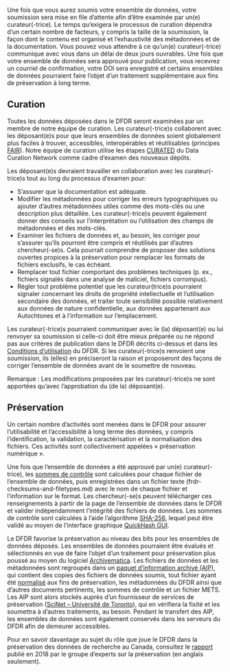Une fois que vous aurez soumis votre ensemble de données, votre soumission sera mise en file d’attente afin d’être examinée par un(e) curateur(-trice). Le temps qu’exigera le processus de curation dépendra d’un certain nombre de facteurs, y compris la taille de la soumission, la façon dont le contenu est organisé et l’exhaustivité des métadonnées et de la documentation. Vous pouvez vous attendre à ce qu’un(e) curateur(-trice) communique avec vous dans un délai de deux jours ouvrables. Une fois que votre ensemble de données sera approuvé pour publication, vous recevrez un courriel de confirmation, votre DOI sera enregistré et certains ensembles de données pourraient faire l’objet d’un traitement supplémentaire aux fins de préservation à long terme.

## Curation

Toutes les données déposées dans le DFDR seront examinées par un membre de notre équipe de curation. Les curateur(-trice)s collaborent avec les déposant(e)s pour que leurs ensembles de données soient globalement plus faciles à trouver, accessibles, interopérables et réutilisables (principes [FAIR](https://doi.org/10.1038/sdata.2016.18)). Notre équipe de curation utilise les étapes [CURATED](https://datacurationnetwork.org/outputs/workflows/) du Data Curation Network comme cadre d’examen des nouveaux dépôts.

Les déposant(e)s devraient travailler en collaboration avec les curateur(-trice)s tout au long du processus d’examen pour:

* S’assurer que la documentation est adéquate.
* Modifier les métadonnées pour corriger les erreurs typographiques ou ajouter d’autres métadonnées utiles comme des mots-clés ou une description plus détaillée. Les curateur(-trice)s peuvent également donner des conseils sur l’interprétation ou l’utilisation des champs de métadonnées et des mots-clés.
* Examiner les fichiers de données et, au besoin, les corriger pour s’assurer qu’ils pourront être compris et réutilisés par d’autres chercheur(-se)s. Cela pourrait comprendre de proposer des solutions ouvertes propices à la préservation pour remplacer les formats de fichiers exclusifs, le cas échéant.
* Remplacer tout fichier comportant des problèmes techniques (p. ex., fichiers signalés dans une analyse de maliciel, fichiers corrompus).
* Régler tout problème potentiel que les curateur(trice)s pourraient signaler concernant les droits de propriété intellectuelle et l’utilisation secondaire des données, et traiter toute sensibilité possible relativement aux données de nature confidentielle, aux données appartenant aux Autochtones et à l’information sur l’emplacement.

Les curateur(-trice)s pourraient communiquer avec le (la) déposant(e) ou lui renvoyer sa soumission si celle-ci doit être mieux préparée ou ne répond pas aux critères de publication dans le DFDR décrits ci-dessus et dans les [Conditions d’utilisation](https://www.frdr-dfdr.ca/policies/fr/conditions_d'utilisation/) du DFDR. Si les curateur(-trice)s renvoient une soumission, ils (elles) en préciseront la raison et proposeront des façons de corriger l’ensemble de données avant de le soumettre de nouveau.

Remarque : Les modifications proposées par les curateur(-trice)s ne sont apportées qu’avec l’approbation du (de la) déposant(e).

## Préservation

Un certain nombre d’activités sont menées dans le DFDR pour assurer l’utilisabilité et l’accessibilité à long terme des données, y compris l’identification, la validation, la caractérisation et la normalisation des fichiers. Ces activités sont collectivement appelées « préservation numérique ».

Une fois que l’ensemble de données a été approuvé par un(e) curateur(-trice), les [sommes de contrôle](https://fr.wikipedia.org/wiki/Somme_de_contr%C3%B4le) sont calculées pour chaque fichier de l’ensemble de données, puis enregistrées dans un fichier texte (frdr-checksums-and-filetypes.md) avec le nom de chaque fichier et l’information sur le format. Les chercheur(-se)s peuvent télécharger ces renseignements à partir de la page de l’ensemble de données dans le DFDR et valider indépendamment l’intégrité des fichiers de données. Les sommes de contrôle sont calculées à l’aide l’algorithme [SHA-256](https://en.wikipedia.org/wiki/SHA-2), lequel peut être validé au moyen de l’interface graphique [QuickHash GUI](https://www.quickhash-gui.org/).

Le DFDR favorise la préservation au niveau des bits pour les ensembles de données déposés. Les ensembles de données pourraient être évalués et sélectionnés en vue de faire l’objet d’un traitement pour préservation plus poussé au moyen du logiciel [Archivematica](https://www.archivematica.org/fr/). Les fichiers de données et les métadonnées sont regroupés dans un [paquet d’information archivé (AIP)](https://www.archivematica.org/fr/docs/archivematica-1.13/user-manual/archival-storage/aip-structure/#), qui contient des copies des fichiers de données soumis, tout fichier ayant été [normalisé](https://www.archivematica.org/fr/docs/archivematica-1.13/user-manual/ingest/ingest/#normalize) aux fins de préservation, les métadonnées du DFDR ainsi que d’autres documents pertinents, les sommes de contrôle et un fichier METS. Les AIP sont alors stockés auprès d’un fournisseur de services de préservation ([SciNet – Université de Toronto](https://www.scinethpc.ca/)), qui en vérifiera la fixité et les soumettra à d’autres traitements, au besoin. Pendant le transfert des AIP, les ensembles de données sont également conservés dans les serveurs du DFDR afin de demeurer accessibles.

Pour en savoir davantage au sujet du rôle que joue le DFDR dans la préservation des données de recherche au Canada, consultez le [rapport](https://doi.org/10.14288/1.0371946) publié en 2018 par le groupe d’experts sur la préservation (en anglais seulement).
